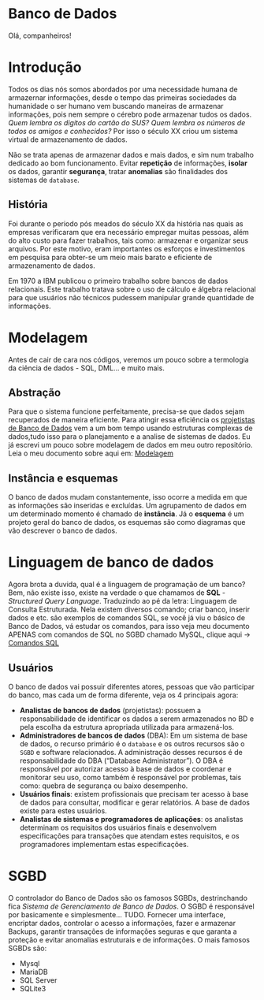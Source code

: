 # Banco de Dados

Olá, companheiros! 

# Introdução 

Todos os dias nós somos abordados por uma necessidade humana de armazernar informações, desde o tempo das primeiras sociedades da humanidade o ser humano vem buscando maneiras de armazenar informações, pois nem sempre o cérebro pode armazenar tudos os dados. *Quem lembra os digitos do cartão do SUS? Quem lembra os números de todos os amigos e conhecidos?* Por isso o século XX criou um sistema virtual de armazenamento de dados. 

Não se trata apenas de armazenar dados e mais dados, e sim num trabalho dedicado ao bom funcionamento. Evitar **repetição** de informações, **isolar** os dados, garantir **segurança**, tratar **anomalias** são finalidades dos sistemas de `database`. 

## História 
Foi durante o periodo pós meados do século XX da história nas quais as empresas verificaram que era necessário empregar muitas pessoas, além do alto custo para fazer trabalhos, tais como: armazenar e organizar seus arquivos. Por este motivo, eram importantes os esforços e investimentos em pesquisa para obter-se um meio mais barato e eficiente de armazenamento de dados.

Em 1970 a IBM publicou o primeiro trabalho sobre bancos de dados relacionais. Este trabalho tratava sobre o uso de cálculo e álgebra relacional para que usuários não técnicos pudessem manipular grande quantidade de informações.

# Modelagem

Antes de cair de cara nos códigos, veremos um pouco sobre a termologia da ciência de dados - SQL, DML... e muito mais.

## Abstração 

Para que o sistema funcione perfeitamente, precisa-se que dados sejam recuperados de maneira eficiente. Para atingir essa eficiência os [projetistas de Banco de Dados](#usuários) vem a um bom tempo usando estruturas complexas de dados,tudo isso para o planejamento e a analise de sistemas de dados. Eu já escrevi um pouco sobre modelagem de dados em meu outro repositório. Leia o meu documento sobre aqui em: [Modelagem](https://github.com/charlon-156/MySQL/blob/main/Modelagem.md)

## Instância e esquemas

O banco de dados mudam constantemente, isso ocorre a medida em que as informações são inseridas e excluídas. Um agrupamento de dados em um determinado momento é chamado de **instância**. Já o **esquema** é um projeto geral do banco de dados, os esquemas são como diagramas que vão descrever o banco de dados.  

# Linguagem de banco de dados

Agora brota a duvida, qual é a linguagem de programação de um banco? Bem, não existe isso, existe na verdade o que chamamos de **SQL** - *Structured Query Language*. Traduzindo ao pé da letra: Linguagem de Consulta Estruturada. Nela existem diversos comando; criar banco, inserir dados e etc. são exemplos de comandos SQL, se você já viu o básico de Banco de Dados, vá estudar os comandos, para isso veja meu documento APENAS com comandos de SQL no SGBD chamado MySQL, clique aqui -> [Comandos SQL](https://github.com/charlon-156/MySQL/blob/main/Commands.md)

## Usuários 
O banco de dados vai possuir diferentes atores, pessoas que vão participar do banco, mas cada um de forma diferente, veja os 4 principais agora:

- **Analistas de bancos de dados** (projetistas): possuem a responsabilidade de identificar os dados a serem armazenados no BD e pela escolha da estrutura apropriada utilizada para armazená-los.
- **Administradores de bancos de dados** (DBA): Em um sistema de base de dados, o recurso primário é o `database` e os outros recursos são o `SGBD` e software relacionados. A administração desses recursos é de responsabilidade do DBA (“Database Administrator”). O DBA é responsável por autorizar acesso à base de dados e coordenar e monitorar seu uso, como também é responsável por problemas, tais como: quebra de segurança ou baixo desempenho.
- **Usuários finais**: existem profissionais que precisam ter acesso à base de dados para consultar, modificar e gerar relatórios. A base de dados existe para estes usuários. 
- **Analistas de sistemas e programadores de aplicações**: os analistas determinam os requisitos dos usuários finais e desenvolvem especificações para transações que atendam estes requisitos, e os programadores implementam estas especificações.

# SGBD 
O controlador do Banco de Dados são os famosos SGBDs, destrinchando fica *Sistema de Gerenciamento de Banco de Dados*. O SGBD é responsável por basicamente e simplesmente... TUDO. Fornecer uma interface, encriptar dados, controlar o acesso a informações, fazer e armazenar Backups, garantir transações de informações seguras e que garanta a proteção e evitar anomalias estruturais e de informações. 
O mais famosos SGBDs são:
- Mysql
- MariaDB
- SQL Server
- SQLite3

